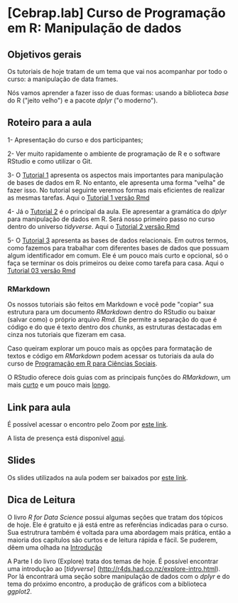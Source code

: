 # [Cebrap.lab] Curso de Programação em R: Manipulação de dados

## Objetivos gerais

Os tutoriais de hoje tratam de um tema que vai nos acompanhar por todo o curso: a manipulação de data frames. 

Nós vamos aprender a fazer isso de duas formas: usando a biblioteca *base* do R ("jeito velho") e a pacote *dplyr* ("o moderno").

## Roteiro para a aula

1- Apresentação do curso e dos participantes;

2- Ver muito rapidamente o ambiente de programação de R e o software RStudio e como utilizar o Git.

3- O [Tutorial 1](https://github.com/thiagomeireles/cebrap_programacaoR_2021_ed2/blob/main/tutoriais/Tutorial_01.md) apresenta os aspectos mais importantes para manipulação de bases de dados em R. No entanto, ele apresenta uma forma "velha" de fazer isso. No tutorial seguinte veremos formas mais eficientes de realizar as mesmas tarefas. Aqui o [Tutorial 1 versão Rmd](https://github.com/thiagomeireles/cebrap_programacaoR_2021_ed2/blob/main/tutoriais/Tutorial_01.Rmd)

4- Já o [Tutorial 2](https://github.com/thiagomeireles/cebrap_programacaoR_2021_ed2/blob/main/tutoriais/Tutorial_02.md) é o principal da aula. Ele apresentar a gramática do *dplyr* para manipulação de dados em R. Será nosso primeiro passo no curso dentro do universo *tidyverse*. Aqui o [Tutorial 2 versão Rmd](https://github.com/thiagomeireles/cebrap_programacaoR_2021_ed2/blob/main/tutoriais/Tutorial_02.Rmd)

5- O [Tutorial 3](https://github.com/thiagomeireles/cebrap_programacaoR_2021_ed2/blob/main/tutoriais/Tutorial_03.md) apresenta as bases de dados relacionais. Em outros termos, como fazemos para trabalhar com diferentes bases de dados que possuam algum identificador em comum. Ele é um pouco mais curto e opcional, só o faça se terminar os dois primeiros ou deixe como tarefa para casa. Aqui o [Tutorial 03 versão Rmd](https://github.com/thiagomeireles/cebrap_programacaoR_2021_ed2/blob/main/tutoriais/Tutorial_03.Rmd)

### RMarkdown

Os nossos tutoriais são feitos em Markdown e você pode "copiar" sua estrutura para um documento *RMarkdown* dentro do RStudio ou baixar (salvar como) o próprio arquivo *Rmd*. Ele permite a separação do que é código e do que é texto dentro dos *chunks*, as estruturas destacadas em cinza nos tutoriais que fizeram em casa.

Caso queiram explorar um pouco mais as opções para formatação de textos e código em *RMarkdown* podem acessar os tutoriais da aula do curso de [Programação em R para Ciências Sociais](http://htmlpreview.github.io/?https://github.com/leobarone/FLS6397_2018/blob/master/tutorials/tutorial08.html). 

O RStudio oferece dois guias com as principais funções do *RMarkdown*, um mais [curto](https://rstudio.com/wp-content/uploads/2015/02/rmarkdown-cheatsheet.pdf) e um pouco mais [longo](https://rstudio.com/wp-content/uploads/2015/03/rmarkdown-reference.pdf).

## Link para aula

É possível acessar o encontro pelo Zoom por [este link](https://zoom.us/j/92711183574?pwd=RENGbHUrZHpVbE9hMVRFckc2dzdtUT09).

A lista de presença está disponível [aqui](https://docs.google.com/spreadsheets/d/1MooKHN4icP2XBbXaIInmyEg-rxsdKgGV3ZtvY3NRor0/edit#gid=764662017).

## Slides

Os slides utilizados na aula podem ser baixados por [este link](https://github.com/thiagomeireles/cebrap_programacaoR_2021_ed2/blob/main/slides/cebraplab___Programa__o_em_R__Dia_1_.pdf).

## Dica de Leitura

O livro *R for Data Science* possui algumas seções que tratam dos tópicos de hoje. Ele é gratuito e já está entre as referências indicadas para o curso. Sua estrutrura também é voltada para uma abordagem mais prática, então a maioria dos capítulos são curtos e de leitura rápida e fácil. Se puderem, dêem uma olhada na [Introdução](http://r4ds.had.co.nz/introduction.html)

A Parte I do livro (Explore) trata dos temas de hoje. É possível encontrar uma introdução ao [*tidyverse*] (http://r4ds.had.co.nz/explore-intro.html). Por lá encontrará uma seção sobre manipulação de dados com o *dplyr* e do tema do próximo encontro, a produção de gráficos com a biblioteca *ggplot2*.
